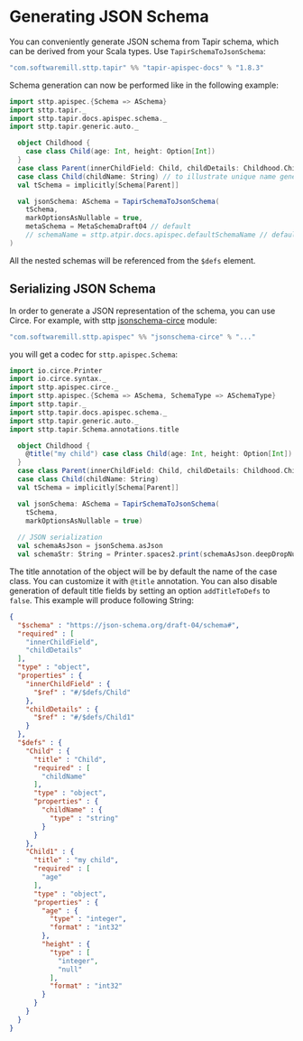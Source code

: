 # Generating JSON Schema

You can conveniently generate JSON schema from Tapir schema, which can be derived from your Scala types. Use `TapirSchemaToJsonSchema`:

```scala
"com.softwaremill.sttp.tapir" %% "tapir-apispec-docs" % "1.8.3"
```

Schema generation can now be performed like in the following example:

```scala
import sttp.apispec.{Schema => ASchema}
import sttp.tapir._
import sttp.tapir.docs.apispec.schema._
import sttp.tapir.generic.auto._

  object Childhood {
    case class Child(age: Int, height: Option[Int])
  }
  case class Parent(innerChildField: Child, childDetails: Childhood.Child)
  case class Child(childName: String) // to illustrate unique name generation // to illustrate unique name generation
  val tSchema = implicitly[Schema[Parent]]

  val jsonSchema: ASchema = TapirSchemaToJsonSchema(
    tSchema,
    markOptionsAsNullable = true,
    metaSchema = MetaSchemaDraft04 // default
    // schemaName = sttp.atpir.docs.apispec.defaultSchemaName // default
)
```

All the nested schemas will be referenced from the `$defs` element.

## Serializing JSON Schema
In order to generate a JSON representation of the schema, you can use Circe. For example, with sttp [jsonschema-circe](https://github.com/softwaremill/sttp-apispec) module:

```scala
"com.softwaremill.sttp.apispec" %% "jsonschema-circe" % "..."
```

you will get a codec for `sttp.apispec.Schema`:

```scala
import io.circe.Printer
import io.circe.syntax._
import sttp.apispec.circe._
import sttp.apispec.{Schema => ASchema, SchemaType => ASchemaType}
import sttp.tapir._
import sttp.tapir.docs.apispec.schema._
import sttp.tapir.generic.auto._
import sttp.tapir.Schema.annotations.title

  object Childhood {
    @title("my child") case class Child(age: Int, height: Option[Int])
  }
  case class Parent(innerChildField: Child, childDetails: Childhood.Child)
  case class Child(childName: String)
  val tSchema = implicitly[Schema[Parent]]

  val jsonSchema: ASchema = TapirSchemaToJsonSchema(
    tSchema,
    markOptionsAsNullable = true)
  
  // JSON serialization
  val schemaAsJson = jsonSchema.asJson
  val schemaStr: String = Printer.spaces2.print(schemaAsJson.deepDropNullValues)
```

The title annotation of the object will be by default the name of the case class. You can customize it with `@title` annotation.
You can also disable generation of default title fields by setting an option `addTitleToDefs` to `false`.  This example will produce following String:

```json
{
  "$schema" : "https://json-schema.org/draft-04/schema#",
  "required" : [
    "innerChildField",
    "childDetails"
  ],
  "type" : "object",
  "properties" : {
    "innerChildField" : {
      "$ref" : "#/$defs/Child"
    },
    "childDetails" : {
      "$ref" : "#/$defs/Child1"
    }
  },
  "$defs" : {
    "Child" : {
      "title" : "Child",
      "required" : [
        "childName"
      ],
      "type" : "object",
      "properties" : {
        "childName" : {
          "type" : "string"
        }
      }
    },
    "Child1" : {
      "title" : "my child",
      "required" : [
        "age"
      ],
      "type" : "object",
      "properties" : {
        "age" : {
          "type" : "integer",
          "format" : "int32"
        },
        "height" : {
          "type" : [
            "integer",
            "null"
          ],
          "format" : "int32"
        }
      }
    }
  }
}
```
